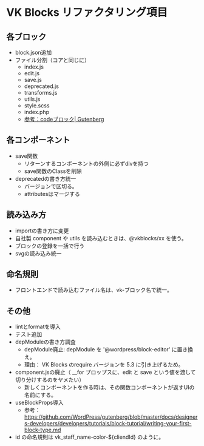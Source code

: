 # VK Blocks リファクタリング項目
## 各ブロック
- block.json追加
- ファイル分割（コアと同じに）
    - index.js
    - edit.js
    - save.js
    - deprecated.js
    - transforms.js
    - utils.js
    - style.scss
    - index.php
    - [参考：codeブロック| Gutenberg](https://github.com/WordPress/gutenberg/tree/master/packages/block-library/src/code) 

## 各コンポーネント
 - save関数
    - リターンするコンポーネントの外側に必ずdivを持つ
    - save関数のClassを削除
- deprecatedの書き方統一
    - バージョンで区切る。
    - attributesはマージする

## 読み込み方
- importの書き方に変更
- 自社製 component や utils を読み込むときは、@vkblocks/xx を使う。
- ブロックの登録を一括で行う
- svgの読み込み統一

## 命名規則
 - フロントエンドで読み込むファイル名は、vk-ブロック名で統一。

## その他
- lintとformatを導入
- テスト追加
- depModuleの書き方調査
    - depModule廃止: depModule を '@wordpress/block-editor' に置き換え。
    - 理由： VK Blocks のrequire バージョンを 5.3 に引き上げるため。
- component.jsの廃止（ __for プロップスに、edit と save という値を渡して切り分けするのをヤメたい）
    - 新しくコンポーネントを作る時は、その関数コンポーネントが返すUIの名前にする。
- useBlockProps導入
    - 参考：https://github.com/WordPress/gutenberg/blob/master/docs/designers-developers/developers/tutorials/block-tutorial/writing-your-first-block-type.md
- id の命名規則は vk_staff_name-color-${cliendId} のように。

